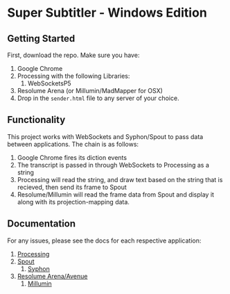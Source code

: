# Super Subtitler - Windows Edition

## Getting Started
First, download the repo.
Make sure you have:

1. Google Chrome
2. Processing with the following Libraries:
	1. WebSocketsP5
3. Resolume Arena (or Millumin/MadMapper for OSX)
4. Drop in the `sender.html` file to any server of your choice.

## Functionality
This project works with WebSockets and Syphon/Spout to pass data between applications.
The chain is as follows:

1. Google Chrome fires its diction events
2. The transcript is passed in through WebSockets to Processing as a string
3. Processing will read the string, and draw text based on the string that is recieved, then send its frame to Spout
4. Resolume/Millumin will read the frame data from Spout and display it along with its projection-mapping data.

## Documentation
For any issues, please see the docs for each respective application:

1. [Processing](https://processing.org/reference/)
2. [Spout](http://spout.zeal.co/)
	1. [Syphon](http://syphon.v002.info/)
3. [Resolume Arena/Avenue](https://resolume.com/)
	1. [Millumin](https://millumin2.com)
